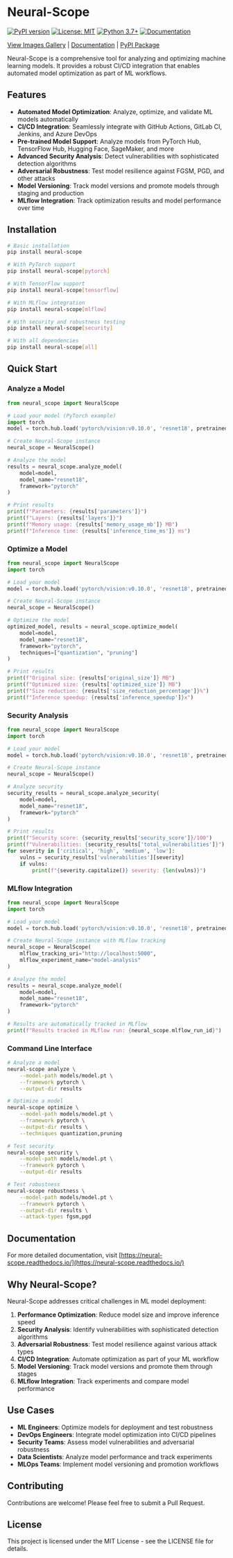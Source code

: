 # Neural-Scope

[![PyPI version](https://badge.fury.io/py/neural-scope.svg)](https://badge.fury.io/py/neural-scope)
[![License: MIT](https://img.shields.io/badge/License-MIT-yellow.svg)](https://opensource.org/licenses/MIT)
[![Python 3.7+](https://img.shields.io/badge/python-3.7+-blue.svg)](https://www.python.org/downloads/release/python-370/)
[![Documentation](https://img.shields.io/badge/docs-latest-brightgreen.svg)](https://neural-scope.readthedocs.io/)

[ View Images Gallery](IMAGES.md) | [ Documentation](https://neural-scope.readthedocs.io/) | [ PyPI Package](https://pypi.org/project/neural-scope/)

Neural-Scope is a comprehensive tool for analyzing and optimizing machine learning models. It provides a robust CI/CD integration that enables automated model optimization as part of ML workflows.

## Features

- **Automated Model Optimization**: Analyze, optimize, and validate ML models automatically
- **CI/CD Integration**: Seamlessly integrate with GitHub Actions, GitLab CI, Jenkins, and Azure DevOps
- **Pre-trained Model Support**: Analyze models from PyTorch Hub, TensorFlow Hub, Hugging Face, SageMaker, and more
- **Advanced Security Analysis**: Detect vulnerabilities with sophisticated detection algorithms
- **Adversarial Robustness**: Test model resilience against FGSM, PGD, and other attacks
- **Model Versioning**: Track model versions and promote models through staging and production
- **MLflow Integration**: Track optimization results and model performance over time

## Installation

```bash
# Basic installation
pip install neural-scope

# With PyTorch support
pip install neural-scope[pytorch]

# With TensorFlow support
pip install neural-scope[tensorflow]

# With MLflow integration
pip install neural-scope[mlflow]

# With security and robustness testing
pip install neural-scope[security]

# With all dependencies
pip install neural-scope[all]
```

## Quick Start

### Analyze a Model

```python
from neural_scope import NeuralScope

# Load your model (PyTorch example)
import torch
model = torch.hub.load('pytorch/vision:v0.10.0', 'resnet18', pretrained=True)

# Create Neural-Scope instance
neural_scope = NeuralScope()

# Analyze the model
results = neural_scope.analyze_model(
    model=model,
    model_name="resnet18",
    framework="pytorch"
)

# Print results
print(f"Parameters: {results['parameters']}")
print(f"Layers: {results['layers']}")
print(f"Memory usage: {results['memory_usage_mb']} MB")
print(f"Inference time: {results['inference_time_ms']} ms")
```

### Optimize a Model

```python
from neural_scope import NeuralScope
import torch

# Load your model
model = torch.hub.load('pytorch/vision:v0.10.0', 'resnet18', pretrained=True)

# Create Neural-Scope instance
neural_scope = NeuralScope()

# Optimize the model
optimized_model, results = neural_scope.optimize_model(
    model=model,
    model_name="resnet18",
    framework="pytorch",
    techniques=["quantization", "pruning"]
)

# Print results
print(f"Original size: {results['original_size']} MB")
print(f"Optimized size: {results['optimized_size']} MB")
print(f"Size reduction: {results['size_reduction_percentage']}%")
print(f"Inference speedup: {results['inference_speedup']}x")
```

### Security Analysis

```python
from neural_scope import NeuralScope
import torch

# Load your model
model = torch.hub.load('pytorch/vision:v0.10.0', 'resnet18', pretrained=True)

# Create Neural-Scope instance
neural_scope = NeuralScope()

# Analyze security
security_results = neural_scope.analyze_security(
    model=model,
    model_name="resnet18",
    framework="pytorch"
)

# Print results
print(f"Security score: {security_results['security_score']}/100")
print(f"Vulnerabilities: {security_results['total_vulnerabilities']}")
for severity in ['critical', 'high', 'medium', 'low']:
    vulns = security_results['vulnerabilities'][severity]
    if vulns:
        print(f"{severity.capitalize()} severity: {len(vulns)}")
```

### MLflow Integration

```python
from neural_scope import NeuralScope
import torch

# Load your model
model = torch.hub.load('pytorch/vision:v0.10.0', 'resnet18', pretrained=True)

# Create Neural-Scope instance with MLflow tracking
neural_scope = NeuralScope(
    mlflow_tracking_uri="http://localhost:5000",
    mlflow_experiment_name="model-analysis"
)

# Analyze the model
results = neural_scope.analyze_model(
    model=model,
    model_name="resnet18",
    framework="pytorch"
)

# Results are automatically tracked in MLflow
print(f"Results tracked in MLflow run: {neural_scope.mlflow_run_id}")
```

### Command Line Interface

```bash
# Analyze a model
neural-scope analyze \
    --model-path models/model.pt \
    --framework pytorch \
    --output-dir results

# Optimize a model
neural-scope optimize \
    --model-path models/model.pt \
    --framework pytorch \
    --output-dir results \
    --techniques quantization,pruning

# Test security
neural-scope security \
    --model-path models/model.pt \
    --framework pytorch \
    --output-dir results

# Test robustness
neural-scope robustness \
    --model-path models/model.pt \
    --framework pytorch \
    --output-dir results \
    --attack-types fgsm,pgd
```

## Documentation

For more detailed documentation, visit [https://neural-scope.readthedocs.io/](https://neural-scope.readthedocs.io/)

## Why Neural-Scope?

Neural-Scope addresses critical challenges in ML model deployment:

1. **Performance Optimization**: Reduce model size and improve inference speed
2. **Security Analysis**: Identify vulnerabilities with sophisticated detection algorithms
3. **Adversarial Robustness**: Test model resilience against various attack types
4. **CI/CD Integration**: Automate optimization as part of your ML workflow
5. **Model Versioning**: Track model versions and promote them through stages
6. **MLflow Integration**: Track experiments and compare model performance

## Use Cases

- **ML Engineers**: Optimize models for deployment and test robustness
- **DevOps Engineers**: Integrate model optimization into CI/CD pipelines
- **Security Teams**: Assess model vulnerabilities and adversarial robustness
- **Data Scientists**: Analyze model performance and track experiments
- **MLOps Teams**: Implement model versioning and promotion workflows

## Contributing

Contributions are welcome! Please feel free to submit a Pull Request.

## License

This project is licensed under the MIT License - see the LICENSE file for details.
